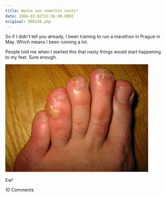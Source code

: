 ```yaml
---
title: Wanna see somethin nasty?
date: 2004-03-02T23:56:00.000Z
original: 000130.php
---
```


So if I didn’t tell you already, I been training to run a marathon in Prague in May. Which means I been running a lot.

People told me when I started this that nasty things would start happening to my feet. Sure enough.

<p class="polaroid" style="--deg: -2deg"><img src="./monster-blisters.jpg" /></p>

Ew!

<span class="commentheader">10 Comments</span>

<!-- <div class="commentdivider">
<span class="commentauthorbox">Posted by <a href="mailto&#58;crismarie143&#64;hotmail&#46;com">cristen</a></span>
<span class="commentdatebox">Wednesday, March  3, 2004</span>
<span class="commenttimebox"> 2:28 AM</span>
</div>
<div class="commentbody">mmmm break me off a piece of dat!!</div>
<div class="commentdivider">
<span class="commentauthorbox">Posted by <a href="mailto&#58;lauren&#64;balthrop&#46;com">bama</a></span>
<span class="commentdatebox">Wednesday, March  3, 2004</span>
<span class="commenttimebox"> 3:08 AM</span>
</div>
<div class="commentbody">look like my feet after a pointe class.

sooooo good</div>

<div class="commentdivider">
<span class="commentauthorbox">Posted by ana</span>
<span class="commentdatebox">Wednesday, March  3, 2004</span>
<span class="commenttimebox">10:34 AM</span>
</div>
<div class="commentbody">Sweet ;P</div>
<div class="commentdivider">
<span class="commentauthorbox">Posted by <a href="http://www.pascal.com/cgi-bin/mt/mt-comments.cgi?__mode=red&id=601">Skryche</a></span>
<span class="commentdatebox">Wednesday, March  3, 2004</span>
<span class="commenttimebox"> 9:23 PM</span>
</div>
<div class="commentbody">Ew.</div>
<div class="commentdivider">
<span class="commentauthorbox">Posted by ryan</span>
<span class="commentdatebox">Thursday, March  4, 2004</span>
<span class="commenttimebox"> 2:03 PM</span>
</div>
<div class="commentbody">late stages of mad foot disease–

I’ll guarantee you that that foot is pissed off about SOMETHIN’.</div>

<div class="commentdivider">
<span class="commentauthorbox">Posted by Jonas</span>
<span class="commentdatebox">Saturday, May 21, 2005</span>
<span class="commenttimebox"> 9:39 AM</span>
</div>
<div class="commentbody">Did you bite it off yet?</div>
<div class="commentdivider">
<span class="commentauthorbox">Posted by <a href="mailto&#58;chunky_luva_54&#64;hotmail&#46;com">zac and ang</a></span>
<span class="commentdatebox">Monday, October 24, 2005</span>
<span class="commenttimebox"> 2:10 AM</span>
</div>
<div class="commentbody">dammmmmmmmmmm bebe that is some messed up shit i no a guy how nose a chick who has an auny who is a podsiatrist give me a call</div>
<div class="commentdivider">
<span class="commentauthorbox">Posted by Saddam</span>
<span class="commentdatebox">Sunday, January 22, 2006</span>
<span class="commenttimebox">10:40 AM</span>
</div>
<div class="commentbody">Wtf your feet need to be circumcised dirty arab</div>
<div class="commentdivider">
<span class="commentauthorbox">Posted by an anonymous coward</span>
<span class="commentdatebox">Thursday, March 30, 2006</span>
<span class="commenttimebox"> 9:30 PM</span>
</div>
<div class="commentbody">Dirty arab is right your feet are so god damn smelly a chickens hairy scrotum woukdn’t touch them dawg dee </div>
<div class="commentdivider">
<span class="commentauthorbox">Posted by Lucy</span>
<span class="commentdatebox">Thursday, March 30, 2006</span>
<span class="commenttimebox"> 9:32 PM</span>
</div>
<div class="commentbody">Actually a chickens hairy scrotum probably would smell them!</div> -->
